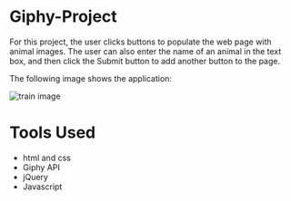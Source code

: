 # Giphy-Project

For this project, the user clicks buttons to populate the web page with animal images. The user can also enter the name of an animal in the text box, and then click the Submit button to add another button to the page.

The following image shows the application:

![train image](assets/images/ghipy-images-scheduler.png)

# Tools Used

- html and css
- Giphy API
- jQuery
- Javascript 